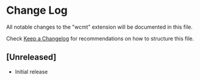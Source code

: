 # Change Log

All notable changes to the "wcmt" extension will be documented in this file.

Check [Keep a Changelog](http://keepachangelog.com/) for recommendations on how to structure this file.

## [Unreleased]

- Initial release